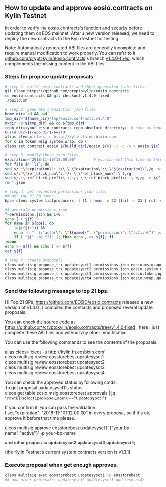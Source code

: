 
##  How to update and approve eosio.contracts on Kylin Testnet 
In order to verify the [eosio.contracts]((https://github.com/EOSIO/eosio.contracts) )'s function and security before updating them on EOS mainnet,
After a new version released, we need to deploy the new contracts to the Kylin testnet for testing.

Note: Automatically generated ABI files are generally incomplete and require manual modification to work properly. 
You can refer to it [github.com/cryptokylin/eosio.contracts](https://github.com/cryptokylin/eosio.contracts)'s
branch [v1.4.0-fixed](https://github.com/cryptokylin/eosio.contracts/tree/v1.4.0-fixed), which complements the missing content in the ABI files.


### Steps for propose update proposals
``` bash
# step 1: build eosio.contracts and check generated *.abi files.
git clone https://github.com/cryptokylin/eosio.contracts
cd eosio.contracts && git checkout v1.4.0-fixed
./build.sh

# step 2: generate transaction json files
home_dir=`cd && pwd`
tmp_dir="${home_dir}/tmp/eosio.contracts.v1.4.0"
mkdir -p ${tmp_dir} && cd ${tmp_dir}
repo_dir=<your eosio.contracts repo absolute directory>  # such as repo_dir='/Code/github.com/cryptokylin/eosio.contracts'
build_dir=${repo_dir}/build
alias cleos='cleos -u http://kylin.fn.eosbixin.com' 
for c in token msig system wrap; do \
cleos set contract eosio ${build_dir}/eosio.${c} -j -d -s > eosio.${c}.update_tx.json; done

# step 3: modify these json files.
expiration="2018-11-10T12:00:00"        # you can set this time to three or ten days later as you want.
for file in `ls`; do 
sed s/.*\"expiration\":.*/\ \ \"expiration\":\ \"${expiration}\",/g  ${file} |\
sed s/.*\"ref_block_num\":.*/\ \ \"ref_block_num\":\ 0,/g                    |\
sed s/.*\"ref_block_prefix\":.*/\ \ \"ref_block_prefix\":\ 0,/g  > ${file}.m ; done
rm *.json

# step 4: get requested_permissions json file.
## get top 21 bp names
bps=`cleos system listproducers -l 21 | head -n 22 |tail -n 21 | cut -d ' ' -f1`

## generate permissions.json
f=permissions.json && i=0
echo [ > ${f}
for name in ${bps}; do                                                          \
    i=$(($i+1)) &&                                                              \
    echo -n "  {\"actor\": \"${name}\", \"permission\": \"active\"}" >> ${f} && \
    if [ "$i" -ne "21" ]; then echo , >> ${f}; fi                               \
;done
echo >> ${f} && echo ] >> ${f}
cat ${f}

# step 5: create proposals
cleos multisig propose_trx updatesysct1 permissions.json eosio.msig.update_tx.json.m   eosstorebest
cleos multisig propose_trx updatesysct2 permissions.json eosio.system.update_tx.json.m eosstorebest
cleos multisig propose_trx updatesysct3 permissions.json eosio.token.update_tx.json.m  eosstorebest
cleos multisig propose_trx updatesysct4 permissions.json eosio.wrap.update_tx.json.m   eosstorebest
```

### Send the following message to top 21 bps.

Hi Top 21 BPs, https://github.com/EOSIO/eosio.contracts released a new version of v1.4.0 . 
I compiled the contracts and proposed several update proposals.

You can check the source code at https://github.com/cryptokylin/eosio.contracts/tree/v1.4.0-fixed ,
here I just complete these ABI files and without any other modification.

You can use the following commands to see the contents of the proposals.
 
alias cleos='cleos -u http://kylin.fn.eosbixin.com'   
cleos multisig review eosstorebest updatesysct1  
cleos multisig review eosstorebest updatesysct2  
cleos multisig review eosstorebest updatesysct3  
cleos multisig review eosstorebest updatesysct4  

You can check the approved status by following cmds.  
To get proposal updatesysct1's status:  
cleos get table eosio.msig eosstorebest approvals | jq '.rows[]|select(.proposal_name=="updatesysct1")'  

If you confirm it, you can pass the validation.  
I set "expiration": "2018-11-10T12:00:00" in every proposal, so if it's ok, approve it before that time please.  

cleos multisig approve eosstorebest updatesysct1 '{"your-bp-name":"active"}' -p your-bp-name  

and other proposals: updatesysct2 updatesysct3 updatesysct4;  

(the Kylin Testnet's current system contracts version is v1.3.1)  


### Execute proposal when get enough approves.
``` bash
cleos multisig exec eosstorebest updatesysct1 -p eosstorebest
## and other proposals: updatesysct2 updatesysct3 updatesysct4;
```
